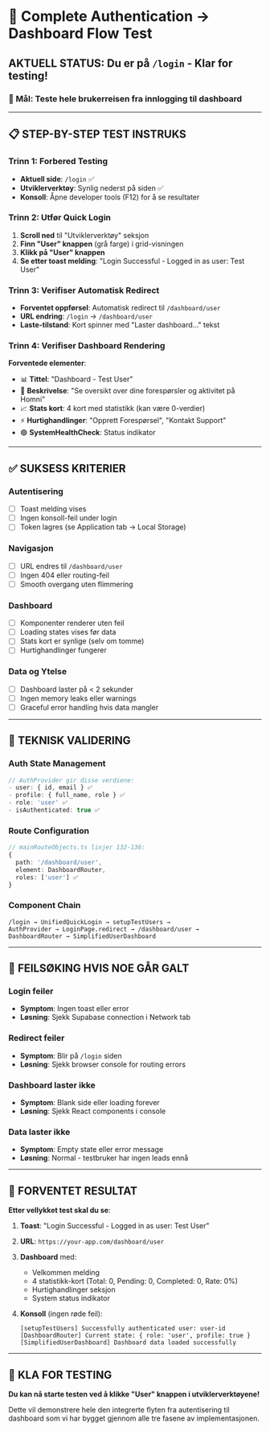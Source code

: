 # 🔐 Complete Authentication → Dashboard Flow Test

## AKTUELL STATUS: Du er på `/login` - Klar for testing!

### 🎯 Mål: Teste hele brukerreisen fra innlogging til dashboard

---

## 📋 STEP-BY-STEP TEST INSTRUKS

### Trinn 1: Forbered Testing
- **Aktuell side**: `/login` ✅ 
- **Utviklerverktøy**: Synlig nederst på siden ✅
- **Konsoll**: Åpne developer tools (F12) for å se resultater

### Trinn 2: Utfør Quick Login
1. **Scroll ned** til "Utviklerverktøy" seksjon
2. **Finn "User" knappen** (grå farge) i grid-visningen
3. **Klikk på "User" knappen**
4. **Se etter toast melding**: "Login Successful - Logged in as user: Test User"

### Trinn 3: Verifiser Automatisk Redirect
- **Forventet oppførsel**: Automatisk redirect til `/dashboard/user`
- **URL endring**: `/login` → `/dashboard/user`
- **Laste-tilstand**: Kort spinner med "Laster dashboard..." tekst

### Trinn 4: Verifiser Dashboard Rendering
**Forventede elementer**:
- 📊 **Tittel**: "Dashboard - Test User"
- 📝 **Beskrivelse**: "Se oversikt over dine forespørsler og aktivitet på Homni"
- 📈 **Stats kort**: 4 kort med statistikk (kan være 0-verdier)
- ⚡ **Hurtighandlinger**: "Opprett Forespørsel", "Kontakt Support"
- 🟢 **SystemHealthCheck**: Status indikator

---

## ✅ SUKSESS KRITERIER

### Autentisering
- [ ] Toast melding vises
- [ ] Ingen konsoll-feil under login
- [ ] Token lagres (se Application tab → Local Storage)

### Navigasjon  
- [ ] URL endres til `/dashboard/user`
- [ ] Ingen 404 eller routing-feil
- [ ] Smooth overgang uten flimmering

### Dashboard
- [ ] Komponenter renderer uten feil
- [ ] Loading states vises før data
- [ ] Stats kort er synlige (selv om tomme)
- [ ] Hurtighandlinger fungerer

### Data og Ytelse
- [ ] Dashboard laster på < 2 sekunder
- [ ] Ingen memory leaks eller warnings
- [ ] Graceful error handling hvis data mangler

---

## 🔧 TEKNISK VALIDERING

### Auth State Management
```typescript
// AuthProvider gir disse verdiene:
- user: { id, email } ✅
- profile: { full_name, role } ✅  
- role: 'user' ✅
- isAuthenticated: true ✅
```

### Route Configuration
```typescript
// mainRouteObjects.ts linjer 132-136:
{
  path: '/dashboard/user',
  element: DashboardRouter,
  roles: ['user'] ✅
}
```

### Component Chain
```
/login → UnifiedQuickLogin → setupTestUsers →
AuthProvider → LoginPage.redirect → /dashboard/user →
DashboardRouter → SimplifiedUserDashboard
```

---

## 🚨 FEILSØKING HVIS NOE GÅR GALT

### Login feiler
- **Symptom**: Ingen toast eller error
- **Løsning**: Sjekk Supabase connection i Network tab

### Redirect feiler  
- **Symptom**: Blir på `/login` siden
- **Løsning**: Sjekk browser console for routing errors

### Dashboard laster ikke
- **Symptom**: Blank side eller loading forever
- **Løsning**: Sjekk React components i console

### Data laster ikke
- **Symptom**: Empty state eller error message
- **Løsning**: Normal - testbruker har ingen leads ennå

---

## 🎉 FORVENTET RESULTAT

**Etter vellykket test skal du se**:

1. **Toast**: "Login Successful - Logged in as user: Test User"
2. **URL**: `https://your-app.com/dashboard/user`
3. **Dashboard** med:
   - Velkommen melding
   - 4 statistikk-kort (Total: 0, Pending: 0, Completed: 0, Rate: 0%)
   - Hurtighandlinger seksjon
   - System status indikator

4. **Konsoll** (ingen røde feil):
   ```
   [setupTestUsers] Successfully authenticated user: user-id
   [DashboardRouter] Current state: { role: 'user', profile: true }
   [SimplifiedUserDashboard] Dashboard data loaded successfully
   ```

---

## 🚀 KLA FOR TESTING

**Du kan nå starte testen ved å klikke "User" knappen i utviklerverktøyene!**

Dette vil demonstrere hele den integrerte flyten fra autentisering til dashboard som vi har bygget gjennom alle tre fasene av implementasjonen.